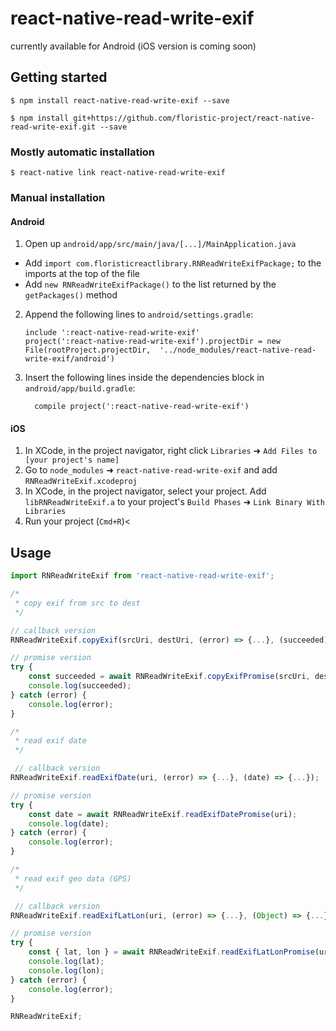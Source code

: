 
# react-native-read-write-exif

currently available for Android (iOS version is coming soon)

## Getting started

`$ npm install react-native-read-write-exif --save`

`$ npm install git+https://github.com/floristic-project/react-native-read-write-exif.git --save`

### Mostly automatic installation

`$ react-native link react-native-read-write-exif`

### Manual installation

#### Android

1. Open up `android/app/src/main/java/[...]/MainApplication.java`
  - Add `import com.floristicreactlibrary.RNReadWriteExifPackage;` to the imports at the top of the file
  - Add `new RNReadWriteExifPackage()` to the list returned by the `getPackages()` method
2. Append the following lines to `android/settings.gradle`:
  	```
  	include ':react-native-read-write-exif'
  	project(':react-native-read-write-exif').projectDir = new File(rootProject.projectDir, 	'../node_modules/react-native-read-write-exif/android')
  	```
3. Insert the following lines inside the dependencies block in `android/app/build.gradle`:
  	```
      compile project(':react-native-read-write-exif')
  	```

#### iOS

1. In XCode, in the project navigator, right click `Libraries` ➜ `Add Files to [your project's name]`
2. Go to `node_modules` ➜ `react-native-read-write-exif` and add `RNReadWriteExif.xcodeproj`
3. In XCode, in the project navigator, select your project. Add `libRNReadWriteExif.a` to your project's `Build Phases` ➜ `Link Binary With Libraries`
4. Run your project (`Cmd+R`)<

## Usage

```javascript
import RNReadWriteExif from 'react-native-read-write-exif';

/*
 * copy exif from src to dest
 */

// callback version
RNReadWriteExif.copyExif(srcUri, destUri, (error) => {...}, (succeeded) => {...});

// promise version
try {
	const succeeded = await RNReadWriteExif.copyExifPromise(srcUri, destUri);
	console.log(succeeded);
} catch (error) {
	console.log(error);
}

/*
 * read exif date
 */

 // callback version
RNReadWriteExif.readExifDate(uri, (error) => {...}, (date) => {...});

// promise version
try {
	const date = await RNReadWriteExif.readExifDatePromise(uri);
	console.log(date);
} catch (error) {
	console.log(error);
}

/*
 * read exif geo data (GPS)
 */

 // callback version
RNReadWriteExif.readExifLatLon(uri, (error) => {...}, (Object) => {...});

// promise version
try {
	const { lat, lon } = await RNReadWriteExif.readExifLatLonPromise(uri);
	console.log(lat);
	console.log(lon);
} catch (error) {
	console.log(error);
}

RNReadWriteExif;
```
